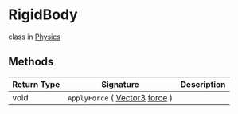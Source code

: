 # RigidBody
class in [Physics](../Physics.md)

## Methods
| Return Type | Signature | Description |
|---|---|---|
| void | `ApplyForce` ( [Vector3](../Math/Vector3.md) <ins>force</ins> ) |  |

